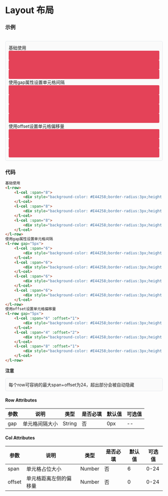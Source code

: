 # Layout 布局

### 示例

<br>
<div style="border:1px solid #e4e7ed;border-radius:5px;padding:10px;background-color:#FAFAFA;">
    基础使用
    <l-row>
        <l-col :span="8">
            <div style="background-color: #E44258;border-radius:3px;height:30px;"></div>
        </l-col>
        <l-col :span="8">
            <div style="background-color: #E44258;border-radius:3px;height:30px;"></div>
        </l-col>
        <l-col :span="8">
            <div style="background-color: #E44258;border-radius:3px;height:30px;"></div>
        </l-col>
    </l-row>
    使用gap属性设置单元格间隔
    <l-row gap="5px">
        <l-col :span="6">
            <div style="background-color: #E44258;border-radius:3px;height:30px;"></div>
        </l-col>
        <l-col :span="6">
            <div style="background-color: #E44258;border-radius:3px;height:30px;"></div>
        </l-col>
        <l-col :span="6">
            <div style="background-color: #E44258;border-radius:3px;height:30px;"></div>
        </l-col>
        <l-col :span="6">
            <div style="background-color: #E44258;border-radius:3px;height:30px;"></div>
        </l-col>
    </l-row>
    使用offset设置单元格偏移量
    <l-row gap="5px">
        <l-col :span="6" :offset="1">
            <div style="background-color: #E44258;border-radius:3px;height:30px;"></div>
        </l-col>
        <l-col :span="4" :offset="2">
            <div style="background-color: #E44258;border-radius:3px;height:30px;"></div>
        </l-col>
        <l-col :span="8" :offset="1">
            <div style="background-color: #E44258;border-radius:3px;height:30px;"></div>
        </l-col>
    </l-row>
</div>

### 代码
```html
基础使用
<l-row>
    <l-col :span="8">
        <div style="background-color: #E44258;border-radius:3px;height:30px;"></div>
    </l-col>
    <l-col :span="8">
        <div style="background-color: #E44258;border-radius:3px;height:30px;"></div>
    </l-col>
    <l-col :span="8">
        <div style="background-color: #E44258;border-radius:3px;height:30px;"></div>
    </l-col>
</l-row>
使用gap属性设置单元格间隔
<l-row gap="5px">
    <l-col :span="6">
        <div style="background-color: #E44258;border-radius:3px;height:30px;"></div>
    </l-col>
    <l-col :span="6">
        <div style="background-color: #E44258;border-radius:3px;height:30px;"></div>
    </l-col>
    <l-col :span="6">
        <div style="background-color: #E44258;border-radius:3px;height:30px;"></div>
    </l-col>
    <l-col :span="6">
        <div style="background-color: #E44258;border-radius:3px;height:30px;"></div>
    </l-col>
</l-row>
使用offset设置单元格偏移量
<l-row gap="5px">
    <l-col :span="6" :offset="1">
        <div style="background-color: #E44258;border-radius:3px;height:30px;"></div>
    </l-col>
    <l-col :span="4" :offset="2">
        <div style="background-color: #E44258;border-radius:3px;height:30px;"></div>
    </l-col>
    <l-col :span="8" :offset="1">
        <div style="background-color: #E44258;border-radius:3px;height:30px;"></div>
    </l-col>
</l-row>
```

**注意**
<div style="border:1px solid #e4e7ed;border-radius:5px;padding:10px;background-color:#FAFAFA;">
    每个row可容纳的最大span+offset为24，超出部分会被自动隐藏
</div>

#### Row Attributes
| 参数 | 说明 | 类型 | 是否必填 | 默认值 | 可选值 |
| ---  | --- | ---  | ---      | ---   | ---   |
| gap | 单元格间隔大小 | String | 否 | 0px | -- |

#### Col Attributes
| 参数 | 说明 | 类型 | 是否必填 | 默认值 | 可选值 |
| ---  | --- | ---  | ---      | ---   | ---   |
| span | 单元格占位大小 | Number | 否 | 6 | 0-24 |
| offset | 单元格距离左侧的偏移量 | Number | 否 | 0 | 0-24 |
